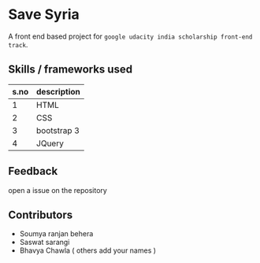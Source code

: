 # Save Syria
A front end based project for `google udacity india scholarship front-end track`.

## Skills / frameworks used
|s.no|description|
|---|---|
| 1 | HTML |
| 2 | CSS |
| 3 | bootstrap 3 |
| 4 | JQuery |

## Feedback
open a issue on the repository

## Contributors
- Soumya ranjan behera
- Saswat sarangi
- Bhavya Chawla
( others add your names )
